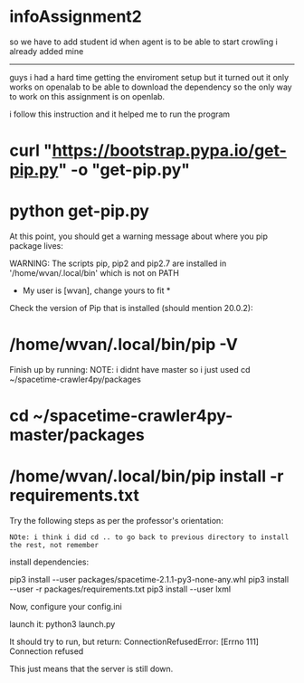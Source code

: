 # infoAssignment2

so we have to add student id when agent is to be able to start crowling 
i already added mine


-------------------------------------
guys i had a hard time getting the enviroment setup but it turned out it only works on openalab to be able
to download the dependency so the only way to work on this assignment is on openlab.

i follow this instruction and it helped me to run the program




# curl "https://bootstrap.pypa.io/get-pip.py" -o "get-pip.py"

# python get-pip.py

 

At this point, you should get a warning message about where you pip package lives:

WARNING: The scripts pip, pip2 and pip2.7 are installed in '/home/wvan/.local/bin' which is not on PATH

 

* My user is [wvan], change yours to fit *

Check the version of Pip that is installed (should mention 20.0.2):

# /home/wvan/.local/bin/pip -V

 

Finish up by running: 
	 NOTE: i didnt have master so i just used cd ~/spacetime-crawler4py/packages

# cd ~/spacetime-crawler4py-master/packages

# /home/wvan/.local/bin/pip install -r requirements.txt



 Try the following steps as per the professor's orientation:
 
	NOte: i think i did cd .. to go back to previous directory to install the rest, not remember 

install dependencies:  

pip3 install --user packages/spacetime-2.1.1-py3-none-any.whl
pip3 install --user -r packages/requirements.txt
pip3 install --user lxml

 

Now, configure your config.ini

launch it: python3 launch.py

It should try to run, but return: ConnectionRefusedError: [Errno 111] Connection refused

This just means that the server is still down.



